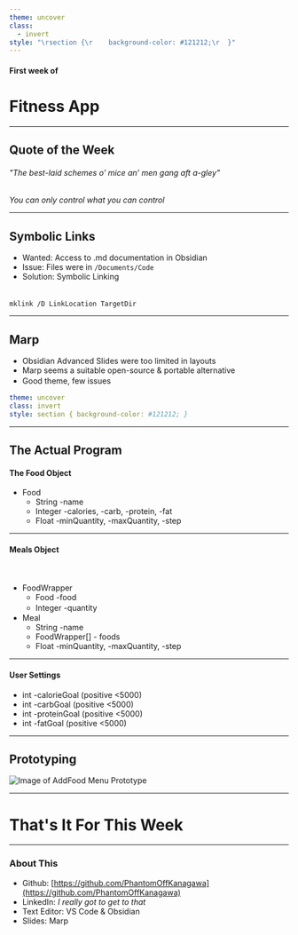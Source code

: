 ```yaml
---
theme: uncover
class:
  - invert
style: "\rsection {\r    background-color: #121212;\r  }"
---
```

#### First week of
# Fitness App

<!--This marks the completion of my first week working on this project in a "proper" manner. While I wasn't able to get too much done, I do feel I have a solid starting ground and should I lose interest in completing the project I have something to return to and at least have documentation I feel I can be proud of... at least in comparison to my usual lone bare bones README.-->

---
## Quote of the Week
 
 ###### "The best-laid schemes o’ mice an’ men gang aft a-gley"
_You can only control what you can control_

<!-- To sum up this first week: "The best-laid plans of mice and men oft go astray." Despite trying to do this project in a more planned out manner than I generally follow, I had an increasingly hectic week of meetings and classes. While I worked to outline the requirements of my project, I also like to have some tangible and quickly moved to creating a prototype but immediately ran out of time to do work on this "side" project. Striking a balance of proper documentation against my older habits of jumping to working will be a learning experience. -->

---

## Symbolic Links

- Wanted: Access to .md documentation in Obsidian
- Issue: Files were in `/Documents/Code`
- Solution: Symbolic Linking  
 ㅤ
 ㅤ
 
 `mklink /D LinkLocation TargetDir`

<!-- I wanted to access my markdown documentation in Obsidian as it is my markdown app of choice and tricked out to do all the random things I could want (it is what this slide was written with). But I keep my code in a specific folder and did not want to have a separate Obsidian vault for every project moving forward or the bloat that comes with it. And so after some brief research I landed on making a symbolic link between the two folders so that I can access it in Obsidian with all of my templates and plug-ins but still keep the files themselves in the git repo in my Code folder. -->

---

## Marp
- Obsidian Advanced Slides were too limited in layouts
- Marp seems a suitable open-source & portable alternative
- Good theme, few issues
ㅤ
ㅤ
```yaml
theme: uncover
class: invert
style: section { background-color: #121212; }
```

<!-- My original plan was to use the advanced slides plug-in for Obsidian and I may yet return to it but its functionality was too limited as I was unable to change things like the aspect-ratio. So I am instead test-piloting Marp as the other "Markdown Presentation Ecosystem" that I knew of. It still has issues like blank spaces seemingly only being possible with a newline and a blank "ㅤ" character but hopefully it seems far more configurable so I will be able to improve as I go.  -->

---
## The Actual Program
#### The Food Object
- Food
	- String -name
	- Integer -calories, -carb, -protein, -fat
	- Float -minQuantity, -maxQuantity, -step

<!-- But getting to the real project, the Food Object is the very center of the main functionality I am looking for. It needs to at minimum track it's name and basic macros. Additionally, I've decided to add more details so you can describe how much or little of that food you would eat in a day so meal plan generation can be more adaptable. This is done by setting a low and high bound, and then having a "step". This is deliberately vague to allow the step to be a gram, ml, serving, 1/2 serving, or whatever fits the case and it should all act the same -->

---
<style scoped>
section > h4 {
  flex: 1 0 auto;
  padding: 0;
  margin: 5vh 0 0 0 ;
  order: -999999;
}

section:has(> h4)::before {
  flex: 1 0 auto;
  display: block;
  content: '';
  order: 999999;
}
</style>
#### Meals Object
ㅤ
- FoodWrapper
	- Food -food
	- Integer -quantity
ㅤ
- Meal
	- String -name
	- FoodWrapper\[] - foods
	- Float -minQuantity, -maxQuantity, -step

<!-- An optional, but very important element is "meal". These act as groups of foods that can be entered as one item, making adding something like a pasta dish or smoothie a smoother experience. A Meal has a name, the same bounds and step as a Food object, and a list of FoodWrapper objects to track what is in the meal. While I am not in love with the necessity of the Wrapper, I could not think of a better way to hold both the food and quantity per meals. If the implementation continues to be JSON, this does not have to be its own discrete object and can just be part of the Meal objects. -->

---
<style scoped>
section > h4 {
  flex: 1 0 auto;
  padding: 0;
  margin: 5vh 0 0 0 ;
  order: -999999;
}

section:has(> h4)::before {
  flex: 1 0 auto;
  display: block;
  content: '';
  order: 999999;
}
</style>


#### User Settings
- int -calorieGoal (positive <5000)
- int -carbGoal (positive <5000)
- int -proteinGoal (positive <5000)
- int -fatGoal (positive <5000)

<!-- While I am sure that more User Settings will appear as the need arises, the only ones I have seen need for persisting so far is the goals to hit for each of the macros that will be tracked. In the future fancier options are generating this from other user information or tracking meal splits, meal counts, etc. but for now I am keeping it simple with just these four goals. -->

---
## Prototyping
![Image of AddFood Menu Prototype](2024-02-11-slides02182024.png)

<!-- I did not have a lot of time to work on the AddFood Menu prototype so it is still very barebones, though thank you bootstrap for making bare bones looks so good. I definitely need to work to getting this in a functioning state rather than just a pretty html file, but for the time I had it is a solid step and I did my best to make it properly and ensure I understood how it was built as I built it rather than just changing things till it worked. -->

---
# That's It For This Week

<!-- I wrote out a lot more "Requirements Elicitation" than I ever have before and actually managed to make this product which I am rather proud of. I have a system in place to continue working and a start in both documentation and prototyping. While I am worried I will not have a lot of time for this as I have exams, assignments, quizzes, and events coming up, I am glad I have this all finished. -->

---

### About This

- Github: [https://github.com/PhantomOffKanagawa](https://github.com/PhantomOffKanagawa)
- LinkedIn: _I really got to get to that_
- Text Editor: VS Code & Obsidian
- Slides: Marp

<!-- I do not know if this is ever going to become an actual series like a video series or something (thought this first week almost certainly will not given my zero plans to record this to a video). But if someone stumbles upon this or I do ever decide to record it: here are my links. I use VS Code as my Code Editor and cannot recommend Obsidian enough as a text editor. These slides were made with Marp and this has been my First Week Product for my Fitness App product. -->